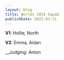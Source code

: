 ```yaml
---
layout: blog
title: Worlds 2024 Squad
publishDate: 2023-03-31
---
```

__V1__: Hollie, North

__V2__: Emma, Aidan

__Judging: Anton
